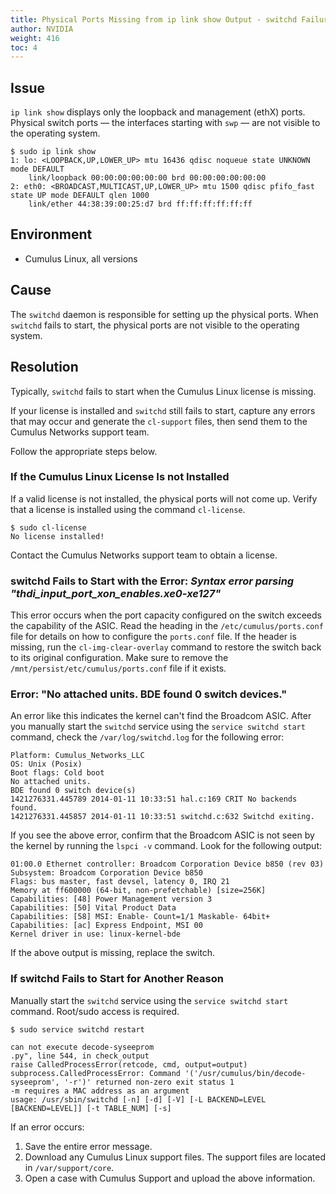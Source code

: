 ```yaml
---
title: Physical Ports Missing from ip link show Output - switchd Failure
author: NVIDIA
weight: 416
toc: 4
---
```


## Issue

`ip link show` displays only the loopback and management (ethX) ports. Physical switch ports — the interfaces starting with `swp` — are not visible to the operating system.

    $ sudo ip link show
    1: lo: <LOOPBACK,UP,LOWER_UP> mtu 16436 qdisc noqueue state UNKNOWN mode DEFAULT 
        link/loopback 00:00:00:00:00:00 brd 00:00:00:00:00:00
    2: eth0: <BROADCAST,MULTICAST,UP,LOWER_UP> mtu 1500 qdisc pfifo_fast state UP mode DEFAULT qlen 1000
        link/ether 44:38:39:00:25:d7 brd ff:ff:ff:ff:ff:ff

## Environment

  - Cumulus Linux, all versions

## Cause

The `switchd` daemon is responsible for setting up the physical ports. When `switchd` fails to start, the physical ports are not visible to the operating system.

## Resolution

Typically, `switchd` fails to start when the Cumulus Linux license is missing.

If your license is installed and `switchd` still fails to start, capture any errors that may occur and generate the `cl-support` files, then send them to the Cumulus Networks support team.

Follow the appropriate steps below.

### If the Cumulus Linux License Is not Installed

If a valid license is not installed, the physical ports will not come up. Verify that a license is installed using the command `cl-license`.

    $ sudo cl-license
    No license installed!

Contact the Cumulus Networks support team to obtain a license.

### switchd Fails to Start with the Error: *Syntax error parsing "thdi\_input\_port\_xon\_enables.xe0-xe127"*

This error occurs when the port capacity configured on the switch exceeds the capability of the ASIC. Read the heading in the `/etc/cumulus/ports.conf` file for details on how to configure the `ports.conf` file. If the header is missing, run the `cl-img-clear-overlay` command to restore the switch back to its original configuration. Make sure to remove the `/mnt/persist/etc/cumulus/ports.conf` file if it exists.

### Error: "No attached units. BDE found 0 switch devices."

An error like this indicates the kernel can't find the Broadcom ASIC. After you manually start the `switchd` service using the `service switchd start` command, check the `/var/log/switchd.log` for the following error:

    Platform: Cumulus_Networks_LLC
    OS: Unix (Posix)
    Boot flags: Cold boot
    No attached units.
    BDE found 0 switch device(s)
    1421276331.445789 2014-01-11 10:33:51 hal.c:169 CRIT No backends found.
    1421276331.445857 2014-01-11 10:33:51 switchd.c:632 Switchd exiting.

If you see the above error, confirm that the Broadcom ASIC is not seen by the kernel by running the `lspci -v` command. Look for the following output:

    01:00.0 Ethernet controller: Broadcom Corporation Device b850 (rev 03) 
    Subsystem: Broadcom Corporation Device b850 
    Flags: bus master, fast devsel, latency 0, IRQ 21 
    Memory at ff600000 (64-bit, non-prefetchable) [size=256K] 
    Capabilities: [48] Power Management version 3 
    Capabilities: [50] Vital Product Data 
    Capabilities: [58] MSI: Enable- Count=1/1 Maskable- 64bit+ 
    Capabilities: [ac] Express Endpoint, MSI 00 
    Kernel driver in use: linux-kernel-bde

If the above output is missing, replace the switch.

### If switchd Fails to Start for Another Reason

Manually start the `switchd` service using the `service switchd start` command. Root/sudo access is required.

    $ sudo service switchd restart

    can not execute decode-syseeprom
    .py", line 544, in check_output
    raise CalledProcessError(retcode, cmd, output=output)
    subprocess.CalledProcessError: Command '('/usr/cumulus/bin/decode-syseeprom', '-r')' returned non-zero exit status 1
    -m requires a MAC address as an argument
    usage: /usr/sbin/switchd [-n] [-d] [-V] [-L BACKEND=LEVEL [BACKEND=LEVEL]] [-t TABLE_NUM] [-s]

If an error occurs:

1.  Save the entire error message.
2.  Download any Cumulus Linux support files. The support files are
    located in `/var/support/core`.
3.  Open a case with Cumulus Support and upload the above information.
